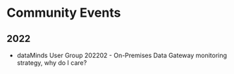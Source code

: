 # Community Events
## 2022
- dataMinds User Group 202202 - On-Premises Data Gateway monitoring strategy, why do I care?
